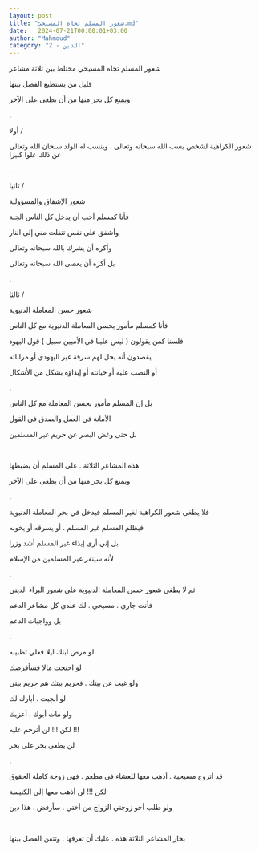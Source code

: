 ```yaml
---
layout: post
title: "شعور المسلم تجاه المسيحيّ.md"
date:   2024-07-21T00:00:01+03:00
author: "Mahmoud"
category: "2 - الدين"
---
```

شعور المسلم تجاه المسيحي مختلط بين ثلاثة مشاعر

قليل من يستطيع الفصل بينها

ويمنع كل بحر منها من أن يطغى على الآخر

.

أولا /

شعور الكراهية لشخص يسب الله سبحانه وتعالى . وينسب له
الولد سبحان الله وتعالى عن ذلك علوا كبيرا

.

ثانيا /

شعور الإشفاق والمسؤولية

فأنا كمسلم أحب أن يدخل كل الناس الجنة

وأشفق على نفس تتفلت مني إلى النار

وأكره أن يشرك بالله سبحانه وتعالى

بل أكره أن يعصى الله سبحانه وتعالى

.

ثالثا /

شعور حسن المعاملة الدنيوية

فأنا كمسلم مأمور بحسن المعاملة الدنيوية مع كل
الناس

فلسنا كمن يقولون ( ليس علينا في الأميين سبيل ) قول
اليهود

يقصدون أنه يحل لهم سرقة غير اليهودي أو مراباته

أو النصب عليه أو خيانته أو إيذاؤه بشكل من الأشكال

.

بل إن المسلم مأمور بحسن المعاملة مع كل الناس

الأمانة في العمل والصدق في القول

بل حتى وغض البصر عن حريم غير المسلمين

.

هذه المشاعر الثلاثة . على المسلم أن يضبطها

ويمنع كل بحر منها من أن يطغى على الآخر

.

فلا يطغى شعور الكراهية لغير المسلم فيدخل في بحر المعاملة
الدنيوية

فيظلم المسلم غير المسلم . أو يسرقه أو يخونه

بل إني أرى إيذاء غير المسلم أشد وزرا

لأنه سينفر غير المسلمين من الإسلام

.

ثم لا يطغى شعور حسن المعاملة الدنيوية على شعور البراء
الديني

فأنت جاري . مسيحي . لك عندي كل مشاعر الدعم

بل وواجبات الدعم

.

لو مرض ابنك ليلا فعلي تطبيبه

لو احتجت مالا فسأقرضك

ولو غبت عن بيتك . فحريم بيتك هم حريم بيتي

لو أنجبت . أبارك لك

ولو مات أبوك . أعزيك

لكن !!! لن أترحم عليه !!!

لن يطغى بحر على بحر

.

قد أتزوج مسيحية . أذهب معها للعشاء في مطعم . فهي زوجة
كاملة الحقوق

لكن !!! لن أذهب معها إلى الكنيسة

ولو طلب أخو زوجتي الزواج من أختي . سأرفض . هذا
دين

.

بحار المشاعر الثلاثة هذه . عليك أن تعرفها . وتتقن الفصل
بينها
